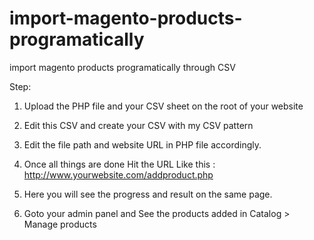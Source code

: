 # import-magento-products-programatically
import magento products programatically through CSV

Step:

1. Upload the PHP file and your CSV sheet on the root of your website 

2. Edit this CSV and create your CSV with my CSV pattern

3. Edit the file path and website URL in PHP file accordingly.

4. Once all things are done Hit the URL Like this : http://www.yourwebsite.com/addproduct.php

5. Here you will see the progress and result on the same page.

6. Goto your admin panel and See the products added in Catalog > Manage products

